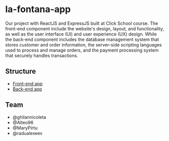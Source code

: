 # la-fontana-app

Our project with ReactJS and ExpressJS built at Click School course. The front-end component include the website's design, layout, and functionality, as well as the user interface (UI) and user experience (UX) design. While the back-end  component includes the database management system that stores customer and order information, the server-side scripting languages used to process and manage orders, and the payment processing system that securely handles transactions.

## Structure

- [Front-end app](/client)
- [Back-end app](/server)

## Team

- @ghilannicoleta
- @Alteo96
- @MaryPirtu
- @radualexeev
